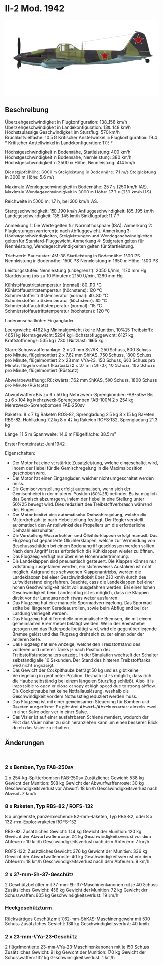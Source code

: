 ﻿# Il-2 Mod. 1942

![il2m42](../images/il2m42.png)

## Beschreibung

Überziehgeschwindigkeit in Flugkonfiguration: 138..158 km/h
Überziehgeschwindigkeit in Landekonfiguration: 130..148 km/h
Höchstzulässige Geschwindigkeit im Sturzflug: 570 km/h
Bruchlastvielfache: 10.5 G
Kritischer Anstellwinkel in Flugkonfiguration: 19.4 °
Kritischer Anstellwinkel in Landekonfiguration: 17.5 °

Höchstgeschwindigkeit in Bodennähe, Startleistung: 400 km/h
Höchstgeschwindigkeit in Bodennähe, Nennleistung: 380 km/h
Höchstgeschwindigkeit in 2500 m Höhe, Nennleistung: 414 km/h

Dienstgipfelhöhe: 6000 m
Steigleistung in Bodennähe: 7.1 m/s
Steigleistung in 3000 m Höhe: 5.6 m/s

Maximale Wendegeschwindigkeit in Bodennähe: 25.7 s (250 km/h IAS).
Maximale Wendegeschwindigkeit in 3000 m Höhe: 37.3 s (250 km/h IAS).

Reichweite in 5000 m: 1.7 h, bei 300 km/h IAS.

Startgeschwindigkeit: 150..190 km/h
Anfluggeschwindigkeit: 185..195 km/h
Landegeschwindigkeit: 135..145 km/h
Sinkflugpfad: 11.7 °

Anmerkung 1: Die Werte gelten für Normatmosphäre (ISA).
Anmerkung 2: Flugleistungen varrieren je nach Abfluggewicht.
Anmerkung 3: Höchstgeschwindigkeiten, Steigleistungen und Wendegeschwindigkeiten gelten für Standard-Fluggewicht.
Anmerkung 4: Steigraten gelten für Nennleistung, Wendegeschwindigkeiten gelten für Startleistung.

Triebwerk:
Baumuster: AM-38
Startleistung in Bodennähe: 1600 PS
Nennleistung in Bodennähe: 1500 PS
Nennleistung in 1650 m Höhe: 1500 PS

Leistungsstufen:
Nennleistung (unbegrenzt): 2050 U/min, 1180 mm Hg
Startleistung (bis zu 10 Minuten): 2150 U/min, 1280 mm Hg

Kühlstoffaustrittstemperatur (normal): 80..110 °C
Kühlstoffaustrittstemperatur (höchstens): 120 °C
Schmierstoffeintrittstemperatur (normal): 40..80 °C
Schmierstoffeintrittstemperatur (höchstens): 85 °C
Schmierstoffaustrittstemperatur (normal): 115 °C
Schmierstoffaustrittstemperatur (höchstens): 120 °C

Laderumschalthöhe: Einganglader

Leergewicht: 4462 kg
Minimalgewicht (keine Munition, 10%25 Treibstoff): 4651 kg
Normalgewicht: 5294 kg
Höchstabfluggewicht: 6127 kg
Kraftstoffmenge: 535 kg / 730 l
Nutzlast: 1665 kg

Starre Schusswaffenanlage:
2 x 20 mm SsVAK, 250 Schuss, 800 Schuss pro Minute, flügelmontiert
2 x 7.62 mm ShKAS, 750 Schuss, 1800 Schuss pro Minute, flügelmontiert
2 x 23 mm VYa-23, 150 Schuss, 600 Schuss pro Minute, flügelmontiert (Rüstsatz)
2 x 37 mm Sh-37, 40 Schuss, 185 Schuss pro Minute, flügelmontiert (Rüstsatz)

Abwehrbewaffnung:
Rückwärts: 7.62 mm ShKAS, 500 Schuss, 1800 Schuss pro Minute (Rüstsatz)

Abwurfwaffen:
Bis zu 6 x 50 kg Mehrzweck-Sprengbomben FAB-50sv
Bis zu 6 x 104 kg Mehrzweck-Sprengbomben FAB-100M
2 x 254 kg Mehrzweck-Sprengbomben FAB-250sv

Raketen:
8 x 7 kg Raketen ROS-82, Sprengladung 2.5 kg
8 x 15 kg Raketen RBS-82, Hohlladung 7.2 kg
8 x 42 kg Raketen ROFS-132, Sprengladung 21.3 kg

Länge: 11.5 m
Spannweite: 14.6 m
Flügelfläche: 38.5 m²

Erster Fronteinsatz: Juni 1942

Eigenschaften:
- Der Motor hat eine verstärkte Zusatzleistung, welche eingeschaltet wird, indem der Hebel für die Gemischregelung in die Maximalposition geschoben wird.
- Der Motor hat einen Einganglader, welcher nicht umgeschaltet werden muss.
- Die Gemischverstellung erfolgt automatisch, wenn sich der Gemischhebel in der mittleren Position (50%25) befindet. Es ist möglich das Gemisch abzumagern, indem der Hebel in eine Stellung unter 50%25 bewegt wird. Dies reduziert den Treibstoffverbrauch während des Fluges.
- Der Motor besitzt eine automatische Drehzahlregelung, welche die Motordrehzahl je nach Hebelstellung festlegt. Der Regler verstellt automatisch den Anstellwinkel des Propellers um die erforderliche Drehzahl einzuhalten.
- Die Verstellung Wasserkühler- und Ölkühlerklappen erfolgt manuell. Das Flugzeug hat gepanzerte Ölkühlerklappen, welche zur Vermeidung von Beschussschäden bei einem Bodenangriff geschlossen werden sollten. Nach dem Angriff ist es erforderlich die Kühlklappen wieder zu öffnen.
- Das Flugzeug verfügt nur über eine Höhenrudertrimmung.
- Die Landeklappen sind pneumatisch gesteuert. Die Klappen können nur vollständig ausgefahren werden, ein stufenweises Ausfahren ist nicht möglich. Aufgrund des schwachen Klappenantriebs, werden die Landeklappen bei einer Geschwindigkeit über 220 km/h durch den Luftwiderstand eingefahren. Beachte, dass die Landeklappen bei einer hohen Geschwindigkeit nicht voll ausgefahren werden. Bei einer hohen Geschwindigkeit beim Landeanflug ist es möglich, dass die Klappen direkt vor der Landung noch etwas weiter ausfahren.
- Das Flugzeug hat eine manuelle Spornradverriegelung. Das Spornrad sollte bei längerem Geradeausrollen, sowie beim Abflug und bei der Landung verriegelt werden.
- Das Flugzeug hat differentielle pneumatische Bremsen, die mit einem gemeinsamen Bremshebel betätigt werden. Wenn der Bremshebel gezogen und das Ruderpedal betätigt wird, wird die gegenüberliegende Bremse gelöst und das Flugzeug dreht sich zu der einen oder der anderen Seite.
- Das Flugzeug hat eine Anzeige, welche den Treibstoffstand des vorderen und unteren Tanks je nach Position des Treibstoffstandschalters anzeigt. In der Simulation wechselt der Schalter selbständig alle 10 Sekunden. Der Stand des hinteren Treibstofftanks wird nicht angezeigt. 
- Das Gewicht der Cockpithaube beträgt 50 kg und es gibt keine Verriegelung in geöffneter Position. Deshalb ist es möglich, dass sich die Haube selbständig bei einem längeren Sturzflug schließt. Also, it is impossible to open or close canopy at high speed due to strong airflow. Die Cockpithaube hat keine Notfallauslösung, weshalb die Geschwindigkeit vor dem Notausstieg reduziert werden muss.
- Das Flugzeug ist mit einer gemeinsamen Steuerung für Bomben und Raketen ausgerüstet. Es gibt drei Abwurf-/Abschussarten: einzeln, zwei in einer Salve oder vier in einer Salve.
- Das Visier ist auf einer ausfahrbaren Schiene montiert, wodurch der Pilot das Visier näher zu sich heranziehen kann um einen besseren Blick durch das Visier zu erhalten.

## Änderungen
﻿


### 2 x Bomben, Typ FAB-250sv

2 x 254-kg-Splitterbomben FAB-250sv
Zusätzliches Gewicht: 538 kg
Gewicht der Munition: 508 kg
Gewicht der Abwurfwaffenroste: 30 kg
Geschwindigkeitsverlust vor Abwurf: 18 km/h
Geschwindigkeitsverlust nach Abwurf: 7 km/h﻿


### 8 x Raketen, Typ RBS-82 / ROFS-132

8 x ungelenkte, panzerbrechende 82-mm-Raketen, Typ RBS-82, oder 8 x 132-mm-Explosivraketen ROFS-132

RBS-82:
Zusätzliches Gewicht: 144 kg
Gewicht der Munition: 120 kg
Gewicht der Abwurfwaffenroste: 24 kg
Geschwindigkeitsverlust vor dem Abfeuern: 10 km/h
Geschwindigkeitsverlust nach dem Abfeuern: 7 km/h

ROFS-132:
Zusätzliches Gewicht: 376 kg
Gewicht der Munition: 336 kg
Gewicht der Abwurfwaffenroste: 40 kg
Geschwindigkeitsverlust vor dem Abfeuern: 18 km/h
Geschwindigkeitsverlust nach dem Abfeuern: 9 km/h﻿


### 2 x 37-mm-Sh-37-Geschütz

2 Geschützbehälter mit 37-mm-Sh-37-Maschinenkanonen mit je 40 Schuss
Zusätzliches Gewicht: 466 kg
Gewicht der Munition: 72 kg
Gewicht der Schusswaffen: 605 kg
Geschwindigkeitsverlust: 19 km/h﻿


### Heckgeschützturm

Rückwärtiges Geschütz mit 7,62-mm-ShKAS-Maschinengewehr mit 500 Schuss
Zusätzliches Gewicht: 130 kg
Geschwindigkeitsverlust: 40 km/h﻿


### 2 x 23-mm-VYa-23-Geschütz

2 flügelmontierte 23-mm-VYa-23-Maschinenkanonen mit je 150 Schuss
Zusätzliches Gewicht: 91 kg
Gewicht der Munition: 170 kg
Gewicht der Schusswaffen: 132 kg
Geschwindigkeitsverlust: 1 km/h